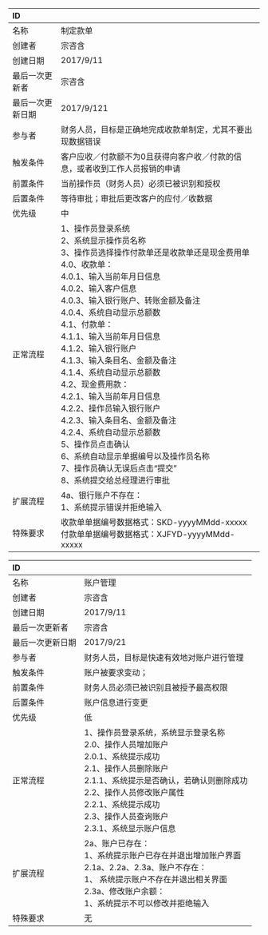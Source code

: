 
| ID       |                                          |
| :------- | :--------------------------------------- |
| 名称       | 制定款单                                     |
| 创建者      | 宗咨含                                      |
| 创建日期     | 2017/9/11                                |
| 最后一次更新者  | 宗咨含                                      |
| 最后一次更新日期 | 2017/9/121                               |
| 参与者      | 财务人员，目标是正确地完成收款单制定，尤其不要出现数据错误            |
| 触发条件     | 客户应收／付款额不为0且获得向客户收／付款的信息，或者收到工作人员报销的申请   |
| 前置条件     | 当前操作员（财务人员）必须已被识别和授权                     |
| 后置条件     | 等待审批；审批后更改客户的应付／收数据                      |
| 优先级      | 中                                        |
| 正常流程     | 1、操作员登录系统<br>2、系统显示操作员名称<br>3、操作员选择操作付款单还是收款单还是现金费用单<br>4.0、收款单：<br>   4.0.1、输入当前年月日信息<br>   4.0.2、输入客户信息<br>    4.0.3、输入银行账户、转账金额及备注<br>   4.0.4、系统自动显示总额数<br>4.1、付款单：<br>   4.1.1、输入当前年月日信息<br>   4.1.2、输入银行账户<br>   4.1.3、输入条目名、金额及备注<br>   4.1.4、系统自动显示总额数<br>4.2、现金费用款：<br>     4.2.1、输入当前年月日信息<br>   4.2.2、操作员输入银行账户<br>   4.2.3、输入条目名、金额及备注<br>   4.2.4、系统自动显示总额数<br>5、操作员点击确认<br>6、系统自动显示单据编号以及操作员名称<br>7、操作员确认无误后点击“提交”<br>8、系统提交给总经理进行审批 |
| 扩展流程     | 4a、银行账户不存在：<br> 1、系统提示错误并拒绝输入            |
| 特殊要求     | 收款单单据编号数据格式：SKD-yyyyMMdd-xxxxx<br>付款单单据编号数据格式：XJFYD-yyyyMMdd-xxxxx |

| ID       |                                          |
| :------- | :--------------------------------------- |
| 名称       | 账户管理                                     |
| 创建者      | 宗咨含                                      |
| 创建日期     | 2017/9/11                                |
| 最后一次更新者  | 宗咨含                                      |
| 最后一次更新日期 | 2017/9/21                                |
| 参与者      | 财务人员，目标是快速有效地对账户进行管理                     |
| 触发条件     | 账户被要求变动；                                 |
| 前置条件     | 财务人员必须已被识别且被授予最高权限                       |
| 后置条件     | 账户信息进行变更                                 |
| 优先级      | 低                                        |
| 正常流程     | 1、操作员登录系统，系统显示登录名称<br>2.0、操作人员增加账户<br>   2.0.1、系统提示成功<br>2.1、操作人员删除账户<br>   2.1.1、系统提示是否确认，若确认则删除成功<br>2.2、操作人员修改账户属性<br>   2.2.1、系统提示成功<br>2.3、操作人员查询账户<br>   2.3.1、系统显示账户信息 |
| 扩展流程     | 2a、账户已存在：<br>  1、系统提示账户已存在并退出增加账户界面<br>2.1a、2.2a、2.3a、账户不存在：<br> 1、  系统提示账户不存在并退出相关界面<br>2.3a、修改账户余额：<br> 1、系统提示不可以修改并拒绝输入 |
| 特殊要求     | 无                                        |


